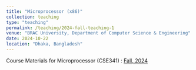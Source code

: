 ```yaml
---
title: "Microprocessor (x86)"
collection: teaching
type: "teaching"
permalink: /teaching/2024-fall-teaching-1
venue: "BRAC University, Department of Computer Science & Engineering"
date: 2024-10-22
location: "Dhaka, Bangladesh"
---
```


Course Materials for Microprocessor (CSE341) : [Fall, 2024](https://drive.google.com/drive/folders/1S-pFP8QTBq3KHEnCDbnC5wF2CBztAM7V)
